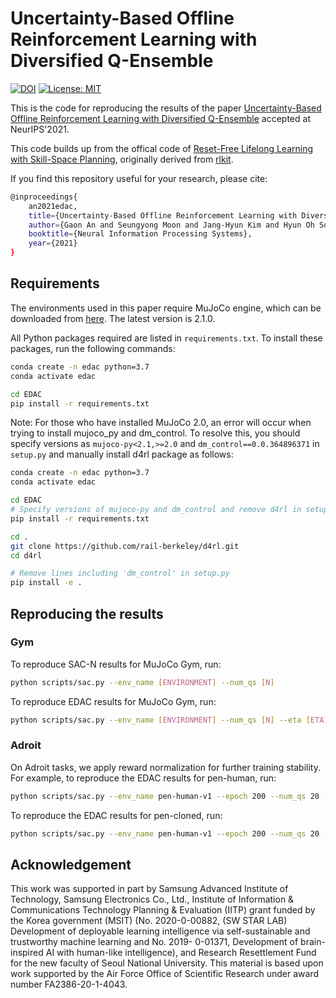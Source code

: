 # Uncertainty-Based Offline Reinforcement Learning with Diversified Q-Ensemble

[![DOI](https://zenodo.org/badge/415660116.svg)](https://zenodo.org/badge/latestdoi/415660116) [![License: MIT](https://img.shields.io/badge/License-MIT-yellow.svg)](https://github.com/snu-mllab/EDAC/blob/main/LICENSE)


This is the code for reproducing the results of the paper [Uncertainty-Based Offline Reinforcement Learning with Diversified Q-Ensemble](https://arxiv.org/abs/2110.01548) accepted at NeurIPS'2021.

This code builds up from the offical code of [Reset-Free Lifelong Learning with Skill-Space Planning](https://sites.google.com/berkeley.edu/reset-free-lifelong-learning), originally derived from [rlkit](https://github.com/vitchyr/rlkit). 

If you find this repository useful for your research, please cite:

```bash
@inproceedings{
    an2021edac,
    title={Uncertainty-Based Offline Reinforcement Learning with Diversified Q-Ensemble},
    author={Gaon An and Seungyong Moon and Jang-Hyun Kim and Hyun Oh Song},
    booktitle={Neural Information Processing Systems},
    year={2021}
}
```

## Requirements

The environments used in this paper require MuJoCo engine, which can be downloaded from [here](https://mujoco.org/download). The latest version is 2.1.0.

All Python packages required are listed in `requirements.txt`. To install these packages, run the following commands:  

```bash
conda create -n edac python=3.7
conda activate edac

cd EDAC
pip install -r requirements.txt
```

Note: For those who have installed MuJoCo 2.0, an error will occur when trying to install mujoco_py and dm_control. To resolve this, you should specify versions as `mujoco-py<2.1,>=2.0` and `dm_control==0.0.364896371` in `setup.py` and manually install d4rl package as follows:
  
```bash
conda create -n edac python=3.7
conda activate edac

cd EDAC
# Specify versions of mujoco-py and dm_control and remove d4rl in setup.py
pip install -r requirements.txt

cd .
git clone https://github.com/rail-berkeley/d4rl.git
cd d4rl

# Remove lines including 'dm_control' in setup.py
pip install -e .
```

## Reproducing the results

### Gym

To reproduce SAC-N results for MuJoCo Gym, run:

```bash
python scripts/sac.py --env_name [ENVIRONMENT] --num_qs [N]
```

To reproduce EDAC results for MuJoCo Gym, run:

```bash
python scripts/sac.py --env_name [ENVIRONMENT] --num_qs [N] --eta [ETA]
```

### Adroit

On Adroit tasks, we apply reward normalization for further training stability. For example, to reproduce the EDAC results for pen-human, run:

```bash
python scripts/sac.py --env_name pen-human-v1 --epoch 200 --num_qs 20 --plr 3e-5 --eta 1000 --reward_mean --reward_std
```

To reproduce the EDAC results for pen-cloned, run:

```bash
python scripts/sac.py --env_name pen-human-v1 --epoch 200 --num_qs 20 --plr 3e-5 --eta 10 --max_q_backup --reward_mean --reward_std
```

## Acknowledgement

This work was supported in part by Samsung Advanced Institute of Technology, Samsung Electronics
Co., Ltd., Institute of Information & Communications Technology Planning & Evaluation (IITP) grant
funded by the Korea government (MSIT) (No. 2020-0-00882, (SW STAR LAB) Development of
deployable learning intelligence via self-sustainable and trustworthy machine learning and No. 2019-
0-01371, Development of brain-inspired AI with human-like intelligence), and Research Resettlement
Fund for the new faculty of Seoul National University. This material is based upon work supported
by the Air Force Office of Scientific Research under award number FA2386-20-1-4043.
